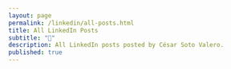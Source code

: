 ```yaml
---
layout: page
permalink: /linkedin/all-posts.html
title: All LinkedIn Posts
subtitle: "🤝"
description: All LinkedIn posts posted by César Soto Valero.
published: true
---
```

